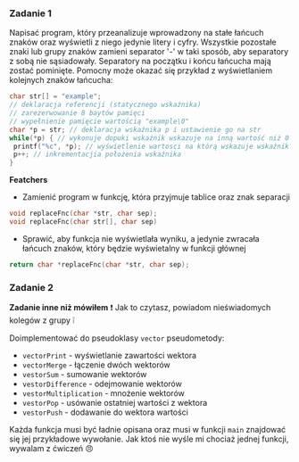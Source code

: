 ### Zadanie 1

Napisać program, który przeanalizuje wprowadzony na stałe łańcuch znaków oraz wyświetli z niego jedynie litery i cyfry. Wszystkie pozostałe znaki lub grupy znaków zamieni separator '-' w taki sposób, aby separatory z sobą nie sąsiadowały. Separatory na początku i końcu łańcucha mają zostać pominięte.
Pomocny może okazać się przykład z wyświetlaniem kolejnych znaków łańcucha:

```cpp
char str[] = "example";
// deklaracja referencji (statycznego wskaźnika)
// zarezerwowanie 8 baytów pamięci
// wypełnienie pamięcie wartością "example\0"
char *p = str; // deklaracja wskaźnika p i ustawienie go na str
while(*p) { // wykonuje dopuki wskaźnik wskazuje na inną wartość niż 0
 printf("%c", *p); // wyświetlenie wartosci na którą wskazuje wskaźnik
 p++; // inkrementacjia położenia wskaźnika
}
```

**Featchers**

- Zamienić program w funkcję, która przyjmuje tablice oraz znak separacji

```cpp
void replaceFnc(char *str, char sep);
void replaceFnc(char str[], char sep)
```

- Sprawić, aby funkcja nie wyświetlała wyniku, a jedynie zwracała łańcuch znaków, który będzie wyświetalny w funkcji głównej

```cpp
return char *replaceFnc(char *str, char sep);
```

<!---
- Dodać zamianę dużych liter na małe w obsłudze funkcji
- Dodać zamianę znaków Polskich na ich odpowiedniki bez _ogonków_
- Dadać zamianę cyfr na ich nazwy w języku angielskim
--->

### Zadanie 2

**Zadanie inne niż mówiłem** ❗ Jak to czytasz, powiadom nieświadomych kolegów z grupy ❕

Doimplementować do pseudoklasy `vector` pseudometody:
- `vectorPrint` - wyświetlanie zawartości wektora
- `vectorMerge` - łączenie dwóch wektorów
- `vestorSum` - sumowanie wektorów
- `vestorDifference` - odejmowanie wektorów
- `vestorMultiplication` - mnożenie wektorów
- `vestorPop` - usówanie ostatniej wartości z wektora
- `vestorPush` - dodawanie do wektora wartości

Każda funkcja musi być ładnie opisana oraz musi w funkcji `main` znajdować się jej przykładowe wywołanie. Jak ktoś nie wyśle mi chociaż jednej funkcji, wywalam z ćwiczeń 😠
